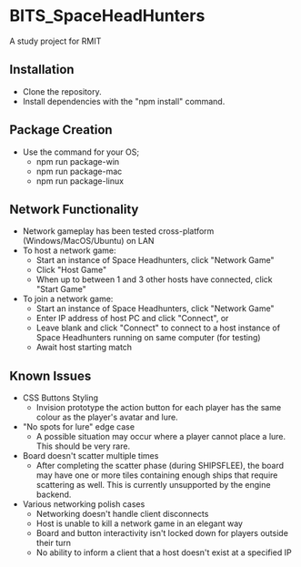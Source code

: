 # BITS_SpaceHeadHunters
A study project for RMIT

## Installation
- Clone the repository.
- Install dependencies with the "npm install" command.

## Package Creation
- Use the command for your OS;
	- npm run package-win
	- npm run package-mac
	- npm run package-linux

## Network Functionality
- Network gameplay has been tested cross-platform (Windows/MacOS/Ubuntu) on LAN
- To host a network game:
	- Start an instance of Space Headhunters, click "Network Game"
	- Click "Host Game"
	- When up to between 1 and 3 other hosts have connected, click "Start Game"
- To join a network game:
	- Start an instance of Space Headhunters, click "Network Game"
	- Enter IP address of host PC and click "Connect", or
	- Leave blank and click "Connect" to connect to a host instance of Space Headhunters running on same computer (for testing)
	- Await host starting match

## Known Issues

- CSS Buttons Styling                  
	- Invision prototype the action button for each player has the same colour as the player's avatar and lure.
- "No spots for lure" edge case
	- A possible situation may occur where a player cannot place a lure. This should be very rare.
- Board doesn't scatter multiple times
	- After completing the scatter phase (during SHIPSFLEE), the board may have one or more tiles containing enough 
	  ships that require scattering as well. This is currently unsupported by the engine backend.
- Various networking polish cases
	- Networking doesn't handle client disconnects
	- Host is unable to kill a network game in an elegant way
	- Board and button interactivity isn't locked down for players outside their turn
	- No ability to inform a client that a host doesn't exist at a specified IP